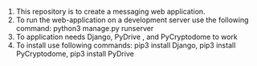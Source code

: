 1. This repository is to create a messaging web application.
2. To run the web-application on a development server use the following command: python3 manage.py runserver
3. To application needs Django, PyDrive , and PyCryptodome to work
4. To install use following commands: pip3 install Django, pip3 install PyCryptodome, pip3 install PyDrive